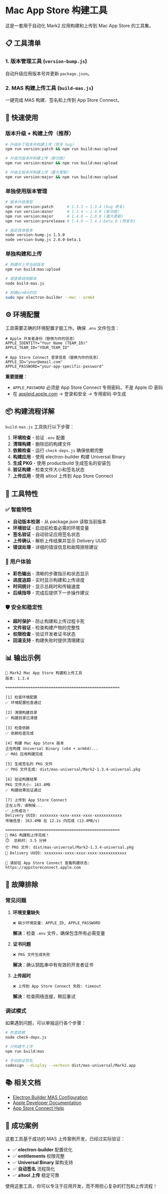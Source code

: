 # Mac App Store 构建工具

这是一套用于自动化 Mark2 应用构建和上传到 Mac App Store 的工具集。

## 📋 工具清单

### 1. **版本管理工具** (`version-bump.js`)
自动升级应用版本号并更新 `package.json`。

### 2. **MAS 构建上传工具** (`build-mas.js`) 
一键完成 MAS 构建、签名和上传到 App Store Connect。

## 🚀 快速使用

### 版本升级 + 构建上传（推荐）

```bash
# 升级补丁版本并构建上传（修复 bug）
npm run version:patch && npm run build:mas:upload

# 升级次版本并构建上传（新功能）
npm run version:minor && npm run build:mas:upload

# 升级主版本并构建上传（重大更新）
npm run version:major && npm run build:mas:upload
```

### 单独使用版本管理

```bash
# 版本升级类型
npm run version:patch      # 1.3.3 → 1.3.4 (bug 修复)
npm run version:minor      # 1.3.4 → 1.4.0 (新功能)
npm run version:major      # 1.4.0 → 2.0.0 (重大更新)
npm run version:prerelease # 1.4.0 → 1.4.1-beta.0 (预发布)

# 指定具体版本
node version-bump.js 1.5.0
node version-bump.js 2.0.0-beta.1
```

### 单独构建和上传

```bash
# 构建并上传当前版本
npm run build:mas:upload

# 或直接调用脚本
node build-mas.js

# 构建arm64的包
sudo npx electron-builder --mac --arm64
```

## ⚙️ 环境配置

工具需要正确的环境配置才能工作。确保 `.env` 文件包含：

```env
# Apple 开发者身份（替换为你的信息）
APPLE_IDENTITY="Your Name (TEAM_ID)"
APPLE_TEAM_ID="YOUR_TEAM_ID"

# App Store Connect 登录信息（替换为你的信息）
APPLE_ID="your@email.com"
APPLE_PASSWORD="your-app-specific-password"
```

**重要提醒**：
- `APPLE_PASSWORD` 必须是 App Store Connect 专用密码，不是 Apple ID 密码
- 在 [appleid.apple.com](https://appleid.apple.com) → 登录和安全 → 专用密码 中生成

## 📦 构建流程详解

`build-mas.js` 工具执行以下步骤：

1. **环境检查** - 验证 `.env` 配置
2. **清理构建** - 删除旧的构建文件
3. **依赖检查** - 运行 `check-deps.js` 确保依赖完整
4. **构建应用** - 使用 electron-builder 构建 Universal Binary
5. **生成 PKG** - 使用 productbuild 生成签名的安装包
6. **验证构建** - 检查文件大小和签名状态  
7. **上传应用** - 使用 altool 上传到 App Store Connect

## 🎯 工具特性

### ✅ 智能特性
- **自动版本检测** - 从 package.json 读取当前版本
- **环境验证** - 启动前检查必需的环境变量
- **签名验证** - 自动验证应用签名状态
- **上传确认** - 解析上传结果并显示 Delivery UUID
- **错误处理** - 详细的错误信息和故障排除建议

### 🎨 用户体验
- **彩色输出** - 清晰的步骤指示和状态显示
- **进度追踪** - 实时显示构建和上传进度
- **时间统计** - 显示总耗时和传输速度
- **后续指导** - 完成后提供下一步操作建议

### 🛡️ 安全和稳定性
- **超时保护** - 防止构建和上传过程卡死
- **文件验证** - 检查构建产物的完整性
- **权限检查** - 验证开发者证书状态
- **回滚支持** - 构建失败时提供清理建议

## 📊 输出示例

```
🚀 Mark2 Mac App Store 构建和上传工具
版本: 1.3.4

==================================================

[1] 检查环境配置
✅ 环境配置检查通过

[2] 清理构建目录
✅ 构建目录已清理

[3] 检查依赖
✅ 依赖检查完成

[4] 构建 Mac App Store 版本
正在构建 Universal Binary (x64 + arm64)...
✅ MAS 应用构建完成

[5] 生成签名的 PKG 文件
✅ PKG 文件生成: dist/mas-universal/Mark2-1.3.4-universal.pkg

[6] 验证构建结果
PKG 文件大小: 163.4MB
✅ 构建结果验证通过

[7] 上传到 App Store Connect
正在上传，请稍候...
✅ 上传成功！
Delivery UUID: xxxxxxxx-xxxx-xxxx-xxxx-xxxxxxxxxxxx
传输信息: 163.4MB 在 12.2s 内完成 (13.4MB/s)

==================================================
🎉 MAS 构建和上传完成！
⏱️  总耗时: 3.5 分钟
📦 PKG 文件: dist/mas-universal/Mark2-1.3.4-universal.pkg
🔗 Delivery UUID: xxxxxxxx-xxxx-xxxx-xxxx-xxxxxxxxxxxx

📱 请前往 App Store Connect 查看构建状态:
https://appstoreconnect.apple.com
```

## 🔧 故障排除

### 常见问题

1. **环境变量缺失**
   ```
   ❌ 缺少环境变量: APPLE_ID, APPLE_PASSWORD
   ```
   **解决**：检查 `.env` 文件，确保包含所有必需变量

2. **证书问题**
   ```
   ❌ PKG 文件生成失败
   ```
   **解决**：确认钥匙串中有有效的开发者证书

3. **上传超时**
   ```
   ❌ 上传到 App Store Connect 失败: timeout
   ```
   **解决**：检查网络连接，稍后重试

### 调试模式

如果遇到问题，可以单独运行各个步骤：

```bash
# 检查依赖
node check-deps.js

# 只构建不上传  
npm run build:mas

# 手动验证签名
codesign --display --verbose dist/mas-universal/Mark2.app
```

## 📚 相关文档

- [Electron Builder MAS Configuration](https://www.electron.build/configuration/mas)
- [Apple Developer Documentation](https://developer.apple.com/documentation/)
- [App Store Connect Help](https://help.apple.com/app-store-connect/)

## 🎉 成功案例

这套工具基于成功的 MAS 上传案例开发，已经过实际验证：

- ✅ **electron-builder** 配置优化
- ✅ **entitlements** 权限完整
- ✅ **Universal Binary** 架构支持
- ✅ **自动签名** 流程简化
- ✅ **altool 上传** 稳定可靠

使用这套工具，你可以专注于应用开发，而不用担心复杂的打包和上传流程！
